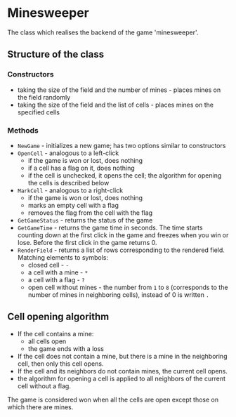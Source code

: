 # Minesweeper

The class which realises the backend of the game 'minesweeper'.

## Structure of the class

### Constructors
- taking the size of the field and the number of mines - places mines on the field randomly
- taking the size of the field and the list of cells - places mines on the specified cells

### Methods
- `NewGame` - initializes a new game; has two options similar to constructors
- `OpenCell` - analogous to a left-click
  - if the game is won or lost, does nothing
  - if a cell has a flag on it, does nothing
  - if the cell is unchecked, it opens the cell; the algorithm for opening the cells is described below
- `MarkCell` - analogous to a right-click
  - if the game is won or lost, does nothing 
  - marks an empty cell with a flag
  - removes the flag from the cell with the flag
- `GetGameStatus` - returns the status of the game
- `GetGameTime` - returns the game time in seconds. The time starts counting down at the first click in the game and freezes when you win or lose. Before the first click in the game returns 0.
- `RenderField` - returns a list of rows corresponding to the rendered field. Matching elements to symbols:
  - closed cell - `-`
  - a cell with a mine - `*`
  - a cell  with a flag - `?`
  - open cell without mines - the number from `1` to `8` (corresponds to the number of mines in neighboring cells), instead of 0 is written `.`

## Cell opening algorithm
- If the cell contains a mine:
  - all cells open
  - the game ends with a loss
- If the cell does not contain a mine, but there is a mine in the neighboring cell, then only this cell opens.
- If the cell and its neighbors do not contain mines, the current cell opens.
 - the algorithm for opening a cell is applied to all neighbors of the current cell without a flag.

The game is considered won when all the cells are open except those on which there are mines.
